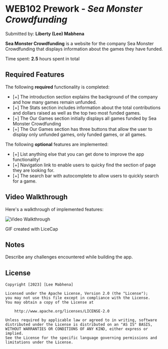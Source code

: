 # WEB102 Prework - *Sea Monster Crowdfunding*

Submitted by: **Liberty (Lee) Mabhena**

**Sea Monster Crowdfunding** is a website for the company Sea Monster Crowdfunding that displays information about the games they have funded.

Time spent: **2.5** hours spent in total

## Required Features

The following **required** functionality is completed:

* [+] The introduction section explains the background of the company and how many games remain unfunded.
* [+] The Stats section includes information about the total contributions and dollars raised as well as the top two most funded games.
* [+] The Our Games section initially displays all games funded by Sea Monster Crowdfunding
* [+] The Our Games section has three buttons that allow the user to display only unfunded games, only funded games, or all games.

The following **optional** features are implemented:

* [+] List anything else that you can get done to improve the app functionality!
* [+] Navigation link to enable users to quicky find the section of page they are looking for.
* [+] The search bar with autocomplete to allow users to quickly search for a game.

## Video Walkthrough

Here's a walkthrough of implemented features:

<img src="./gif-website-walkthrough.gif" title='Video Walkthrough' width='' alt='Video Walkthrough' />

<!-- Replace this with whatever GIF tool you used! -->
GIF created with  LiceCap
<!-- Recommended tools:
[Kap](https://getkap.co/) for macOS
[ScreenToGif](https://www.screentogif.com/) for Windows
[peek](https://github.com/phw/peek) for Linux. -->

## Notes

Describe any challenges encountered while building the app.

## License

    Copyright [2023] [Lee Mabhena]

    Licensed under the Apache License, Version 2.0 (the "License");
    you may not use this file except in compliance with the License.
    You may obtain a copy of the License at

        http://www.apache.org/licenses/LICENSE-2.0

    Unless required by applicable law or agreed to in writing, software
    distributed under the License is distributed on an "AS IS" BASIS,
    WITHOUT WARRANTIES OR CONDITIONS OF ANY KIND, either express or implied.
    See the License for the specific language governing permissions and
    limitations under the License.
